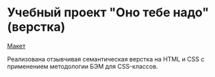 # Учебный проект "Оно тебе надо" (верстка)

[Макет](https://www.figma.com/design/8KwhMpv8qnDocX4NVFQBpn/%D0%9E%D0%BD%D0%BE-%D1%82%D0%B5%D0%B1%D0%B5-%D0%BD%D0%B0%D0%B4%D0%BE?node-id=0-1&node-type=canvas&t=WXlhPqs6EhBUJfmv-0)

Реализована отзывчивая семантическая верстка на HTML и CSS с применением методологии БЭМ для CSS-классов.
